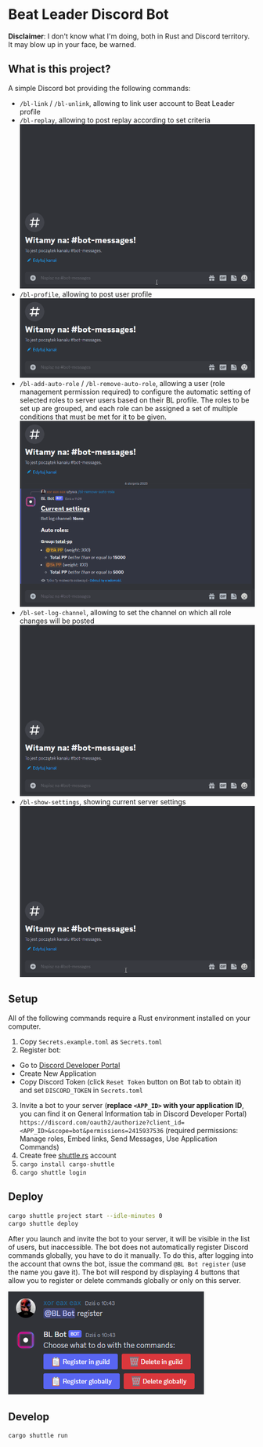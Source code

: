 # Beat Leader Discord Bot

**Disclaimer**: I don't know what I'm doing, both in Rust and Discord territory. It may blow up in your face, be warned.

## What is this project?

A simple Discord bot providing the following commands:

- ``/bl-link`` / ``/bl-unlink``, allowing to link user account to Beat Leader profile  
- ``/bl-replay``, allowing to post replay according to set criteria ![](assets/bl-replay.gif)
- ``/bl-profile``, allowing to post user profile ![](assets/bl-profile.gif)
- ``/bl-add-auto-role`` / ``/bl-remove-auto-role``, allowing a user (role management permission required) to configure the automatic setting of selected roles to server users based on their BL profile. The roles to be set up are grouped, and each role can be assigned a set of multiple conditions that must be met for it to be given. ![](assets/bl-role.gif)
- ``/bl-set-log-channel``, allowing to set the channel on which all role changes will be posted ![](assets/bl-log.gif)
- ``/bl-show-settings``, showing current server settings ![](assets/bl-show.gif)

## Setup

All of the following commands require a Rust environment installed on your computer.

1. Copy ``Secrets.example.toml`` as ``Secrets.toml``
2. Register bot:
- Go to [Discord Developer Portal](https://discord.com/developers/applications)
- Create New Application
- Copy Discord Token (click ``Reset Token`` button on Bot tab to obtain it) and set ``DISCORD_TOKEN`` in ``Secrets.toml``
3. Invite a bot to your server (**replace ``<APP_ID>`` with your application ID**, you can find it on General Information tab in Discord Developer Portal)
``https://discord.com/oauth2/authorize?client_id=<APP_ID>&scope=bot&permissions=2415937536``
   (required permissions: Manage roles, Embed links, Send Messages, Use Application Commands)
4. Create free [shuttle.rs](https://www.shuttle.rs/) account
5. ``cargo install cargo-shuttle``
6. ``cargo shuttle login``

## Deploy

```bash
cargo shuttle project start --idle-minutes 0
cargo shuttle deploy
```

After you launch and invite the bot to your server, it will be visible in the list of users, but inaccessible. The bot does not automatically register Discord commands globally, you have to do it manually. To do this, after logging into the account that owns the bot, issue the command ``@BL Bot register`` (use the name you gave it). The bot will respond by displaying 4 buttons that allow you to register or delete commands globally or only on this server.

![](assets/register.png)

## Develop
```bash
cargo shuttle run
```
